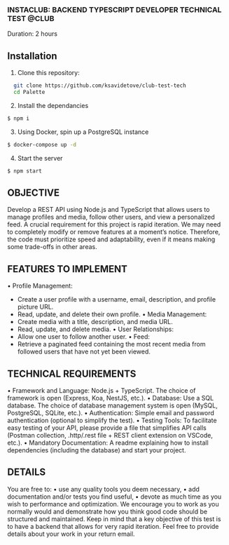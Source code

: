 ### INSTACLUB: BACKEND TYPESCRIPT DEVELOPER TECHNICAL TEST @CLUB
Duration: 2 hours

## Installation
1. Clone this repository:
  ```bash
    git clone https://github.com/ksavidetove/club-test-tech
    cd Palette
  ```

2. Install the dependancies
  ```bash
  $ npm i
  ```

3. Using Docker, spin up a PostgreSQL instance
  ```bash
  $ docker-compose up -d
  ```

4. Start the server
  ```bash
  $ npm start
  ```


## OBJECTIVE
Develop a REST API using Node.js and TypeScript that allows users to manage profiles and media, follow other users, and view a personalized feed.
A crucial requirement for this project is rapid iteration. We may need to completely modify or remove features at a moment’s notice. Therefore, the code must prioritize speed and adaptability, even if it means making some trade-offs in other areas.

## FEATURES TO IMPLEMENT
• Profile Management:
  - Create a user profile with a username, email, description, and profile picture URL.
  - Read, update, and delete their own profile.
• Media Management:
  - Create media with a title, description, and media URL.
  - Read, update, and delete media.
• User Relationships:
  - Allow one user to follow another user.
• Feed:
  - Retrieve a paginated feed containing the most recent media from followed users that have not yet been viewed.

## TECHNICAL REQUIREMENTS
• Framework and Language: Node.js + TypeScript. The choice of framework is open
(Express, Koa, NestJS, etc.).
• Database: Use a SQL database. The choice of database management system is open
(MySQL, PostgreSQL, SQLite, etc.).
• Authentication: Simple email and password authentication (optional to simplify the test).
• Testing Tools: To facilitate easy testing of your API, please provide a file that simplifies API
calls (Postman collection, .http/.rest file + REST client extension on VSCode, etc.).
• Mandatory Documentation: A readme explaining how to install dependencies (including
the database) and start your project.

## DETAILS
You are free to:
• use any quality tools you deem necessary,
• add documentation and/or tests you find useful,
• devote as much time as you wish to performance and optimization.
We encourage you to work as you normally would and demonstrate how you think good code
should be structured and maintained. Keep in mind that a key objective of this test is to have a
backend that allows for very rapid iteration. Feel free to provide details about your work in your
return email.